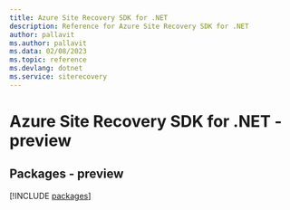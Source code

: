 ```yaml
---
title: Azure Site Recovery SDK for .NET
description: Reference for Azure Site Recovery SDK for .NET
author: pallavit
ms.author: pallavit
ms.data: 02/08/2023
ms.topic: reference
ms.devlang: dotnet
ms.service: siterecovery
---
```

# Azure Site Recovery SDK for .NET - preview
## Packages - preview
[!INCLUDE [packages](site-recovery-index.md)]